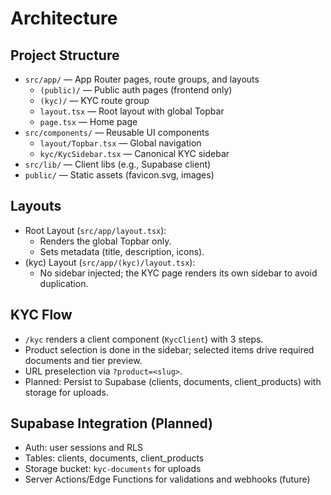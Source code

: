 # Architecture

## Project Structure

- `src/app/` — App Router pages, route groups, and layouts
  - `(public)/` — Public auth pages (frontend only)
  - `(kyc)/` — KYC route group
  - `layout.tsx` — Root layout with global Topbar
  - `page.tsx` — Home page
- `src/components/` — Reusable UI components
  - `layout/Topbar.tsx` — Global navigation
  - `kyc/KycSidebar.tsx` — Canonical KYC sidebar
- `src/lib/` — Client libs (e.g., Supabase client)
- `public/` — Static assets (favicon.svg, images)

## Layouts

- Root Layout (`src/app/layout.tsx`):
  - Renders the global Topbar only.
  - Sets metadata (title, description, icons).
- (kyc) Layout (`src/app/(kyc)/layout.tsx`):
  - No sidebar injected; the KYC page renders its own sidebar to avoid duplication.

## KYC Flow

- `/kyc` renders a client component (`KycClient`) with 3 steps.
- Product selection is done in the sidebar; selected items drive required documents and tier preview.
- URL preselection via `?product=<slug>`.
- Planned: Persist to Supabase (clients, documents, client_products) with storage for uploads.

## Supabase Integration (Planned)

- Auth: user sessions and RLS
- Tables: clients, documents, client_products
- Storage bucket: `kyc-documents` for uploads
- Server Actions/Edge Functions for validations and webhooks (future)
